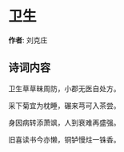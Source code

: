 # 卫生

**作者**: 刘克庄

## 诗词内容

卫生草草昧周防，小郡无医自处方。

采下菊宜为枕睡，碾来芎可入茶尝。

身因病转添萧飒，人到衰难再盛强。

旧喜读书今亦懒，铜𬬻慢炷一铢香。

